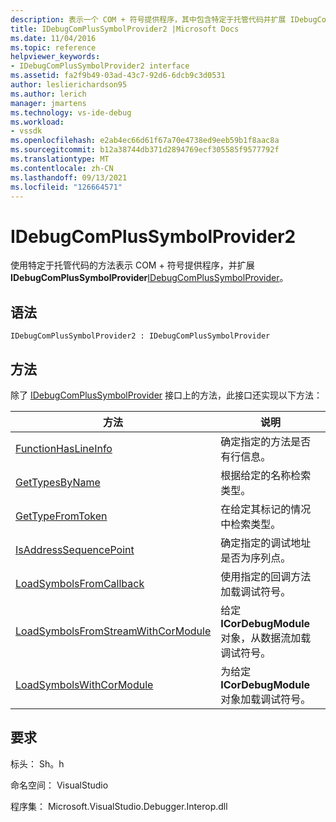 ```yaml
---
description: 表示一个 COM + 符号提供程序，其中包含特定于托管代码并扩展 IDebugComPlusSymbolProvider 的方法。
title: IDebugComPlusSymbolProvider2 |Microsoft Docs
ms.date: 11/04/2016
ms.topic: reference
helpviewer_keywords:
- IDebugComPlusSymbolProvider2 interface
ms.assetid: fa2f9b49-03ad-43c7-92d6-6dcb9c3d0531
author: leslierichardson95
ms.author: lerich
manager: jmartens
ms.technology: vs-ide-debug
ms.workload:
- vssdk
ms.openlocfilehash: e2ab4ec66d61f67a70e4738ed9eeb59b1f8aac8a
ms.sourcegitcommit: b12a38744db371d2894769ecf305585f9577792f
ms.translationtype: MT
ms.contentlocale: zh-CN
ms.lasthandoff: 09/13/2021
ms.locfileid: "126664571"
---
```

# <a name="idebugcomplussymbolprovider2"></a>IDebugComPlusSymbolProvider2
使用特定于托管代码的方法表示 COM + 符号提供程序，并扩展 **IDebugComPlusSymbolProvider**[IDebugComPlusSymbolProvider](../../../extensibility/debugger/reference/idebugcomplussymbolprovider.md)。

## <a name="syntax"></a>语法

```
IDebugComPlusSymbolProvider2 : IDebugComPlusSymbolProvider
```

## <a name="methods"></a>方法
 除了 [IDebugComPlusSymbolProvider](../../../extensibility/debugger/reference/idebugcomplussymbolprovider.md) 接口上的方法，此接口还实现以下方法：

|方法|说明|
|------------|-----------------|
|[FunctionHasLineInfo](../../../extensibility/debugger/reference/idebugcomplussymbolprovider2-functionhaslineinfo.md)|确定指定的方法是否有行信息。|
|[GetTypesByName](../../../extensibility/debugger/reference/idebugcomplussymbolprovider2-gettypesbyname.md)|根据给定的名称检索类型。|
|[GetTypeFromToken](../../../extensibility/debugger/reference/idebugcomplussymbolprovider2-gettypefromtoken.md)|在给定其标记的情况中检索类型。|
|[IsAddressSequencePoint](../../../extensibility/debugger/reference/idebugcomplussymbolprovider2-isaddresssequencepoint.md)|确定指定的调试地址是否为序列点。|
|[LoadSymbolsFromCallback](../../../extensibility/debugger/reference/idebugcomplussymbolprovider2-loadsymbolsfromcallback.md)|使用指定的回调方法加载调试符号。|
|[LoadSymbolsFromStreamWithCorModule](../../../extensibility/debugger/reference/idebugcomplussymbolprovider2-loadsymbolsfromstreamwithcormodule.md)|给定 **ICorDebugModule** 对象，从数据流加载调试符号。|
|[LoadSymbolsWithCorModule](../../../extensibility/debugger/reference/idebugcomplussymbolprovider2-loadsymbolswithcormodule.md)|为给定 **ICorDebugModule** 对象加载调试符号。|

## <a name="requirements"></a>要求
 标头： Sh。h

 命名空间： VisualStudio

 程序集： Microsoft.VisualStudio.Debugger.Interop.dll
